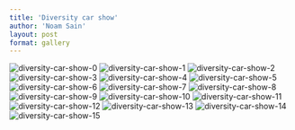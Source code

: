 ```yaml
---
title: 'Diversity car show'
author: 'Noam Sain'
layout: post
format: gallery
---
```


![diversity-car-show-0](/assets/2012-08-diversity-car-show-0.jpg)
![diversity-car-show-1](/assets/2012-08-diversity-car-show-1.jpg) ![diversity-car-show-2](/assets/2012-08-diversity-car-show-2.jpg) ![diversity-car-show-3](/assets/2012-08-diversity-car-show-3.jpg) ![diversity-car-show-4](/assets/2012-08-diversity-car-show-4.jpg) ![diversity-car-show-5](/assets/2012-08-diversity-car-show-5.jpg) ![diversity-car-show-6](/assets/2012-08-diversity-car-show-6.jpg) ![diversity-car-show-7](/assets/2012-08-diversity-car-show-7.jpg) ![diversity-car-show-8](/assets/2012-08-diversity-car-show-8.jpg) ![diversity-car-show-9](/assets/2012-08-diversity-car-show-9.jpg) ![diversity-car-show-10](/assets/2012-08-diversity-car-show-10.jpg) ![diversity-car-show-11](/assets/2012-08-diversity-car-show-11.jpg) ![diversity-car-show-12](/assets/2012-08-diversity-car-show-12.jpg) ![diversity-car-show-13](/assets/2012-08-diversity-car-show-13.jpg) ![diversity-car-show-14](/assets/2012-08-diversity-car-show-14.jpg) ![diversity-car-show-15](/assets/2012-08-diversity-car-show-15.jpg)
